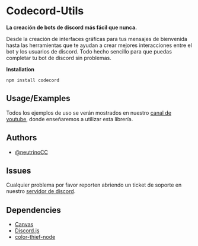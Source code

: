 # **Codecord-Utils**

**La creación de bots de discord más fácil que nunca.**

Desde la creación de interfaces gráficas para tus mensajes de bienvenida hasta las herramientas que te ayudan a crear mejores interacciones entre el bot y los usuarios de discord. Todo hecho sencillo para que puedas completar tu bot de discord sin problemas.

**Installation**

```
npm install codecord
```

## Usage/Examples

Todos los ejemplos de uso se verán mostrados en nuestro [canal de youtube](https://www.youtube.com/@Codecord), donde enseñaremos a utilizar esta librería.

## Authors

- [@neutrinoCC](https://github.com/NeutrinoCC)

## Issues

Cualquier problema por favor reporten abriendo un ticket de soporte en nuestro [servidor de discord](https://discord.com/invite/bq6h4PSgpk).

## Dependencies

- [Canvas](https://www.npmjs.com/package/canvas)
- [Discord.js](https://www.npmjs.com/package/discord.js/v/13.0.0-dev.fdad14099779e61cb84dcd1cb2497e0e853a6144)
- [color-thief-node](https://www.npmjs.com/package/color-thief-node)
